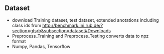 ## Dataset 

- download Training dataset, test dataset, extended anotations including class ids from http://benchmark.ini.rub.de/?section=gtsrb&subsection=dataset#Downloads
- Preprocess_Training and Preprocess_Testing converts data to npz format
- Numpy, Pandas, Tensorflow
